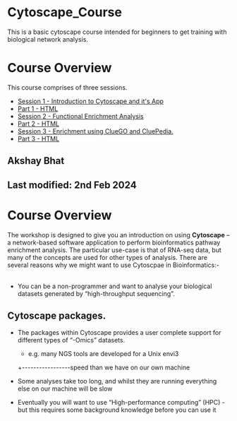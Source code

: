 # Cytoscape_Course
This is a basic cytoscape course intended for beginners to get training with biological network analysis. 

# Course Overview
This course comprises of three sessions. 
- [Session 1 - Introduction to Cytoscape and it's App](session1.Rmd)
- [Part 1 - HTML](session1.nb.html)
- [Session 2 - Functional Enrichment Analysis](session2.Rmd)
- [Part 2 - HTML](session2.nb.html)
- [Session 3 - Enrichment using ClueGO and CluePedia.](session3.Rmd)
- [Part 3 - HTML](session3.nb.html)

## Akshay Bhat
## Last modified: 2nd Feb 2024

# Course Overview

The workshop is designed to give you an introduction on using **Cytoscape** – a network-based software application to perform bioinformatics pathway enrichment analysis. The particular use-case is that of RNA-seq data, but many of the concepts are used for other types of analysis. There are several reasons why we might want to use Cytoscpae in Bioinformatics:- <br></br>
* You can be a non-programmer and want to analyse your biological datasets generated by “high-throughput sequencing”.

## Cytoscape packages.
* The packages within Cytoscape provides a user complete support for different types of “-Omics” datasets. 
  *	e.g. many NGS tools are developed for a Unix envi3
  
  +-----------------speed than we have on our own machine
*	Some analyses take too long, and whilst they are running everything else on our machine will be slow
*	Eventually you will want to use “High-performance computing” (HPC) - but this requires some background knowledge before you can use it


